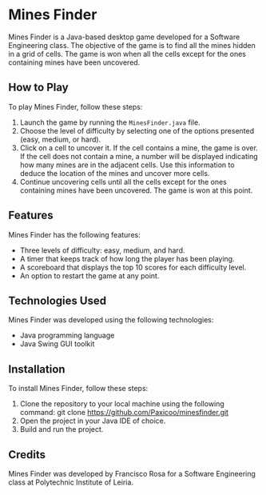 # Mines Finder

Mines Finder is a Java-based desktop game developed for a Software Engineering class. The objective of the game is to find all the mines hidden in a grid of cells. The game is won when all the cells except for the ones containing mines have been uncovered.

## How to Play

To play Mines Finder, follow these steps:

1. Launch the game by running the `MinesFinder.java` file.
2. Choose the level of difficulty by selecting one of the options presented (easy, medium, or hard).
3. Click on a cell to uncover it. If the cell contains a mine, the game is over. If the cell does not contain a mine, a number will be displayed indicating how many mines are in the adjacent cells. Use this information to deduce the location of the mines and uncover more cells.
4. Continue uncovering cells until all the cells except for the ones containing mines have been uncovered. The game is won at this point.

## Features

Mines Finder has the following features:

- Three levels of difficulty: easy, medium, and hard.
- A timer that keeps track of how long the player has been playing.
- A scoreboard that displays the top 10 scores for each difficulty level.
- An option to restart the game at any point.

## Technologies Used

Mines Finder was developed using the following technologies:

- Java programming language
- Java Swing GUI toolkit

## Installation

To install Mines Finder, follow these steps:

1. Clone the repository to your local machine using the following command: git clone https://github.com/Paxicoo/minesfinder.git
2. Open the project in your Java IDE of choice.
3. Build and run the project.

## Credits

Mines Finder was developed by Francisco Rosa for a Software Engineering class at Polytechnic Institute of Leiria. 

